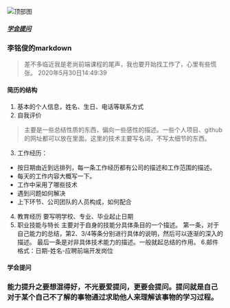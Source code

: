 ![顶部图](http://pic.netbian.com/uploads/allimg/200528/120844-1590638924b04f.jpg)

##### <a href="#learn_ask">学会提问</a>


### 李铭俊的markdown
> 差不多临近我是老尚前端课程的尾声，我也要开始找工作了，心里有些慌张。
> 2020年5月30日14:49:39
#### 简历的结构
1. 基本的个人信息，姓名、生日、电话等联系方式
2. 自我评价
> 主要是一些总结性质的东西，偏向一些感性的描述。一些个人项目、github的网址都可以放在里面。这里的技术主要写名词，不写太细节的东西。
3. 工作经历：
+ 按日期由近到远排列，每一条工作经历都有公司的描述和工作范围的描述。
+ 每天的工作内容大概写一下。
+ 工作中采用了哪些技术
+ 遇到问题如何解决
+ 上下环节、公司团队的人员构成，如何配合

4. 教育经历
  要写明学校、专业、毕业起止日期
5. 职业技能与特长
  主要对于自身的技能分具体条目的一个描述。
  第一条，对于自己能力的总结，第2、3/4等条分别进行具体的说明，然后可以逐渐的深入的描述。
  最后一条是对非具体技术能力的描述。一般就起总结的作用。
6.邮件格式：日期-姓名-应聘前端开发岗位

#### <a name="#learn_ask">学会提问</a>
### 能力提升之要想混得好，不光要爱提问，更要会提问。提问就是自己对于某个自己不了解的事物通过求助他人来理解该事物的学习过程。





